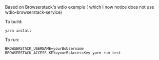 Based on Browserstack's wdio example ( which I now notice does not use wdio-browserstack-service)

To build:

`yarn install`

To run:

`BROWSERSTACK_USERNAME=yourBsUsername BROWSERSTACK_ACCESS_KEY=yourBsAccessKey yarn run test`
